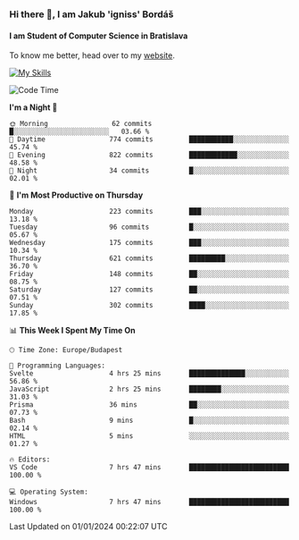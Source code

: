 ### Hi there 👋, I am Jakub 'igniss' Bordáš

#### I am Student of Computer Science in Bratislava
To know me better, head over to my [website](https://bordas.sk).

[![My Skills](https://skillicons.dev/icons?i=js,html,css,figma,svelte,java,kotlin,python,postgresql,typescript,nest,nodejs)](https://bordas.sk)


<!--START_SECTION:waka-->
![Code Time](http://img.shields.io/badge/Code%20Time-1%2C322%20hrs%2021%20mins-blue)

**I'm a Night 🦉** 

```text
🌞 Morning                62 commits          █░░░░░░░░░░░░░░░░░░░░░░░░   03.66 % 
🌆 Daytime                774 commits         ███████████░░░░░░░░░░░░░░   45.74 % 
🌃 Evening                822 commits         ████████████░░░░░░░░░░░░░   48.58 % 
🌙 Night                  34 commits          █░░░░░░░░░░░░░░░░░░░░░░░░   02.01 % 
```
📅 **I'm Most Productive on Thursday** 

```text
Monday                   223 commits         ███░░░░░░░░░░░░░░░░░░░░░░   13.18 % 
Tuesday                  96 commits          █░░░░░░░░░░░░░░░░░░░░░░░░   05.67 % 
Wednesday                175 commits         ███░░░░░░░░░░░░░░░░░░░░░░   10.34 % 
Thursday                 621 commits         █████████░░░░░░░░░░░░░░░░   36.70 % 
Friday                   148 commits         ██░░░░░░░░░░░░░░░░░░░░░░░   08.75 % 
Saturday                 127 commits         ██░░░░░░░░░░░░░░░░░░░░░░░   07.51 % 
Sunday                   302 commits         ████░░░░░░░░░░░░░░░░░░░░░   17.85 % 
```


📊 **This Week I Spent My Time On** 

```text
🕑︎ Time Zone: Europe/Budapest

💬 Programming Languages: 
Svelte                   4 hrs 25 mins       ██████████████░░░░░░░░░░░   56.86 % 
JavaScript               2 hrs 25 mins       ████████░░░░░░░░░░░░░░░░░   31.03 % 
Prisma                   36 mins             ██░░░░░░░░░░░░░░░░░░░░░░░   07.73 % 
Bash                     9 mins              █░░░░░░░░░░░░░░░░░░░░░░░░   02.14 % 
HTML                     5 mins              ░░░░░░░░░░░░░░░░░░░░░░░░░   01.27 % 

🔥 Editors: 
VS Code                  7 hrs 47 mins       █████████████████████████   100.00 % 

💻 Operating System: 
Windows                  7 hrs 47 mins       █████████████████████████   100.00 % 
```


 Last Updated on 01/01/2024 00:22:07 UTC
<!--END_SECTION:waka-->
